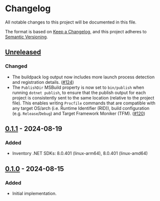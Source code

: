 # Changelog

All notable changes to this project will be documented in this file.

The format is based on [Keep a Changelog](https://keepachangelog.com/en/1.1.0/),
and this project adheres to [Semantic Versioning](https://semver.org/spec/v2.0.0.html).

## [Unreleased]

### Changed

- The buildpack log output now includes more launch process detection and registration details. ([#124](https://github.com/heroku/buildpacks-dotnet/pull/124))
- The `PublishDir` MSBuild property is now set to `bin/publish` when running `dotnet publish`, to ensure that the publish output for each project is consistently sent to the same location (relative to the project file). This enables writing `Procfile` commands that are compatible with any target OS/arch (i.e. Runtime Identifier (RID)), build configuration (e.g. `Release`/`Debug`) and Target Framework Moniker (TFM). ([#120](https://github.com/heroku/buildpacks-dotnet/pull/121))

## [0.1.1] - 2024-08-19

### Added

- Inventory .NET SDKs: 8.0.401 (linux-arm64), 8.0.401 (linux-amd64)

## [0.1.0] - 2024-08-15

### Added

- Initial implementation.

[unreleased]: https://github.com/heroku/buildpacks-dotnet/compare/v0.1.1...HEAD
[0.1.1]: https://github.com/heroku/buildpacks-dotnet/compare/v0.1.0...v0.1.1
[0.1.0]: https://github.com/heroku/buildpacks-dotnet/releases/tag/v0.1.0

